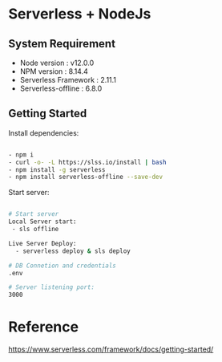 # Serverless + NodeJs

## System Requirement

* Node version : v12.0.0
* NPM version : 8.14.4
* Serverless Framework : 2.11.1
* Serverless-offline : 6.8.0

## Getting Started

Install dependencies:
```sh

- npm i
- curl -o- -L https://slss.io/install | bash
- npm install -g serverless
- npm install serverless-offline --save-dev

```

Start server:
```sh

# Start server
Local Server start:
 - sls offline

Live Server Deploy:
  - serverless deploy & sls deploy

# DB Connetion and credentials
.env 

# Server listening port:
3000

```
# Reference

https://www.serverless.com/framework/docs/getting-started/
